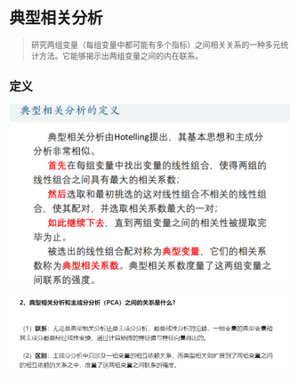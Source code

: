 # 典型相关分析

>研究两组变量（每组变量中都可能有多个指标）之间相关关系的一种多元统计方法。它能够揭示出两组变量之间的内在联系。

## 定义

![定义](./image/1.png)

![区别](./image/2.png)
